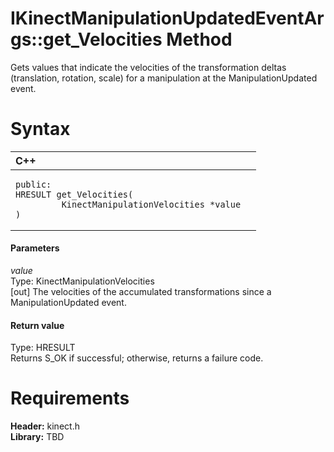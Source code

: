 IKinectManipulationUpdatedEventArgs::get\_Velocities Method  
===========================================================  

Gets values that indicate the velocities of the transformation deltas (translation, rotation, scale) for a manipulation at the ManipulationUpdated event. <span id="syntaxSection"></span>

Syntax  
======  

<table>
<colgroup>
<col width="100%" />
</colgroup>
<thead>
<tr class="header">
<th align="left">C++</th>
</tr>
</thead>
<tbody>
<tr class="odd">
<td align="left"><pre><code>public:  
HRESULT get_Velocities(  
         KinectManipulationVelocities *value  
)</code></pre></td>
</tr>
</tbody>
</table>

<span id="ID4EG"></span>
#### Parameters  

*value*    
Type: KinectManipulationVelocities  
[out] The velocities of the accumulated transformations since a ManipulationUpdated event.  

<span id="ID4EP"></span>
#### Return value  

Type: HRESULT  
Returns S\_OK if successful; otherwise, returns a failure code.  

<span id="requirements"></span>

Requirements  
============  

**Header:** kinect.h  
**Library:** TBD  



<!--Please do not edit the data in the comment block below.-->
<!--
TOCTitle : get_Velocities Method
RLTitle : IKinectManipulationUpdatedEventArgs::get_Velocities Method
KeywordK : get_Velocities method
KeywordK : IKinectManipulationUpdatedEventArgs::get_Velocities method
KeywordF : IKinectManipulationUpdatedEventArgs::get_Velocities
KeywordF : get_Velocities
KeywordF : Microsoft.Kinect.kinect.IKinectManipulationUpdatedEventArgs.get_Velocities(KinectManipulationVelocities@)
KeywordA : M:Microsoft.Kinect.kinect.IKinectManipulationUpdatedEventArgs.get_Velocities(KinectManipulationVelocities@)
AssetID : M:Microsoft.Kinect.kinect.IKinectManipulationUpdatedEventArgs.get_Velocities(KinectManipulationVelocities@)
Locale : en-us
CommunityContent : 1
APIType : Managed
APILocation : 
APIName : Microsoft.Kinect.kinect.IKinectManipulationUpdatedEventArgs::get_Velocities
TargetOS : Windows
TopicType : kbSyntax
DevLang : C++
DocSet : K4Wv2
ProjType : K4Wv2Proj
Technology : Kinect for Windows
Product : Kinect for Windows SDK v2
productversion : 20
-->
